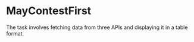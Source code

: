 # MayContestFirst
The task involves fetching data from three APIs and displaying it in a table format.
